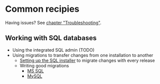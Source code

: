 # Common recipies

Having issues? See [chapter "Troubleshooting"](Troubleshooting.md).

## Working with SQL databases

- Using the integrated SQL admin (TODO)
- Using migrations to transfer changes from one installation to another
	- [Setting up the SQL installer](../developer_docs/App_installers/SQL/Setting_up_an_SQL_installer.md) to migrate changes with every release
	- Writing good migrations
		- [MS SQL](../developer_docs/App_installers/SQL/MS_SQL_migrations.md)
		- [MySQL](../developer_docs/App_installers/SQL/MySQL_migrations.md)